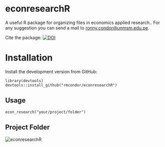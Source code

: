 # econresearchR
A useful R package for organizing files in economics applied research.. For any suggestion you can send a mail to ronny.condor@unmsm.edu.pe.

Cite the package: [![DOI](https://zenodo.org/badge/DOI/10.5281/zenodo.5136783.svg)](https://doi.org/10.5281/zenodo.5136783)

# Installation
Install the development version from GitHub:
```
library(devtools)
devtools::install_github("rmcondor/econresearchR")
```
## Usage
```
econ_research("your/project/folder")
```
## Project Folder
![econresearchR](https://user-images.githubusercontent.com/57784008/121977184-02507280-cd4b-11eb-910f-066fe0447471.jpg)

